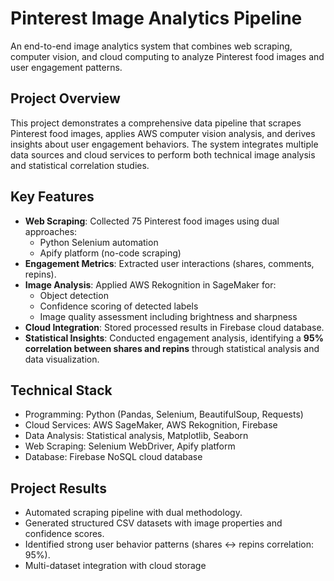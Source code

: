 # Pinterest Image Analytics Pipeline
An end-to-end image analytics system that combines web scraping, computer vision, and cloud computing to analyze Pinterest food images and user engagement patterns.

## Project Overview
This project demonstrates a comprehensive data pipeline that scrapes Pinterest food images, applies AWS computer vision analysis, and derives insights about user engagement behaviors. The system integrates multiple data sources and cloud services to perform both technical image analysis and statistical correlation studies.

## Key Features

- **Web Scraping**: Collected 75 Pinterest food images using dual approaches:
  - Python Selenium automation  
  - Apify platform (no-code scraping)  
- **Engagement Metrics**: Extracted user interactions (shares, comments, repins).  
- **Image Analysis**: Applied AWS Rekognition in SageMaker for:
  - Object detection  
  - Confidence scoring of detected labels  
  - Image quality assessment including brightness and sharpness  
- **Cloud Integration**: Stored processed results in Firebase cloud database.  
- **Statistical Insights**: Conducted engagement analysis, identifying a **95% correlation between shares and repins** through statistical analysis and data visualization.  

## Technical Stack
* Programming: Python (Pandas, Selenium, BeautifulSoup, Requests)
* Cloud Services: AWS SageMaker, AWS Rekognition, Firebase
* Data Analysis: Statistical analysis, Matplotlib, Seaborn
* Web Scraping: Selenium WebDriver, Apify platform
* Database: Firebase NoSQL cloud database

## Project Results

* Automated scraping pipeline with dual methodology.
* Generated structured CSV datasets with image properties and confidence scores.
* Identified strong user behavior patterns (shares ↔ repins correlation: 95%).
* Multi-dataset integration with cloud storage
